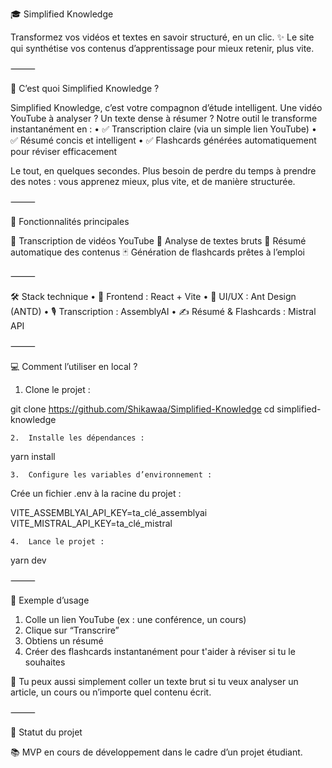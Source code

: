 🎓 Simplified Knowledge

Transformez vos vidéos et textes en savoir structuré, en un clic.
✨ Le site qui synthétise vos contenus d’apprentissage pour mieux retenir, plus vite.

⸻

🚀 C’est quoi Simplified Knowledge ?

Simplified Knowledge, c’est votre compagnon d’étude intelligent.
Une vidéo YouTube à analyser ? Un texte dense à résumer ? Notre outil le transforme instantanément en :
	•	✅ Transcription claire (via un simple lien YouTube)
	•	✅ Résumé concis et intelligent
	•	✅ Flashcards générées automatiquement pour réviser efficacement

Le tout, en quelques secondes.
Plus besoin de perdre du temps à prendre des notes : vous apprenez mieux, plus vite, et de manière structurée.

⸻

🧩 Fonctionnalités principales

🎥 Transcription de vidéos YouTube
📄 Analyse de textes bruts
🧠 Résumé automatique des contenus
🃏 Génération de flashcards prêtes à l’emploi

⸻

🛠️ Stack technique
	•	🧪 Frontend : React + Vite
	•	🎨 UI/UX : Ant Design (ANTD)
	•	🎙️ Transcription : AssemblyAI
	•	✍️ Résumé & Flashcards : Mistral API

⸻

💻 Comment l’utiliser en local ?

1.	Clone le projet :

git clone <https://github.com/Shikawaa/Simplified-Knowledge>
cd simplified-knowledge

	2.	Installe les dépendances :

yarn install

	3.	Configure les variables d’environnement :

Crée un fichier .env à la racine du projet :

VITE_ASSEMBLYAI_API_KEY=ta_clé_assemblyai
VITE_MISTRAL_API_KEY=ta_clé_mistral

	4.	Lance le projet :

yarn dev



⸻

🔎 Exemple d’usage

1. Colle un lien YouTube (ex : une conférence, un cours)
2. Clique sur “Transcrire”
3. Obtiens un résumé 
4. Créer des flashcards instantanément pour t'aider à réviser si tu le souhaites

🧠 Tu peux aussi simplement coller un texte brut si tu veux analyser un article, un cours ou n’importe quel contenu écrit.

⸻

📌 Statut du projet

📚 MVP en cours de développement dans le cadre d’un projet étudiant.
